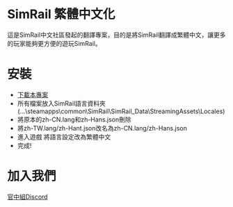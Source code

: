 # SimRail 繁體中文化

這是SimRail中文社區發起的翻譯專案，目的是將SimRail翻譯成繁體中文，讓更多的玩家能夠更方便的遊玩SimRail。

# 安裝

+ [下載本專案](releases)
+ 所有檔案放入SimRail語言資料夾(...\steamapps\common\SimRail\SimRail_Data\StreamingAssets\Locales)
+ 將原本的zh-CN.lang和zh-Hans.json刪除
+ 將zh-TW.lang/zh-Hant.json改名為zh-CN.lang/zh-Hans.json
+ 進入遊戲 將語言設定改為繁體中文
+ 完成!

# 加入我們

[官中組Discord](https://discord.gg/VxJAjDQg9E)
